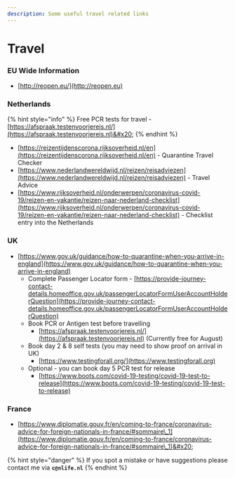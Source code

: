 ```yaml
---
description: Some useful travel related links
---
```


# Travel

### EU Wide Information

* [http://reopen.eu/](http://reopen.eu)

### Netherlands

{% hint style="info" %}
Free PCR tests for travel - [https://afspraak.testenvoorjereis.nl/](https://afspraak.testenvoorjereis.nl)&#x20;
{% endhint %}

* [https://reizentijdenscorona.rijksoverheid.nl/en](https://reizentijdenscorona.rijksoverheid.nl/en) - Quarantine Travel Checker
* [https://www.nederlandwereldwijd.nl/reizen/reisadviezen](https://www.nederlandwereldwijd.nl/reizen/reisadviezen) - Travel Advice
* [https://www.rijksoverheid.nl/onderwerpen/coronavirus-covid-19/reizen-en-vakantie/reizen-naar-nederland-checklist](https://www.rijksoverheid.nl/onderwerpen/coronavirus-covid-19/reizen-en-vakantie/reizen-naar-nederland-checklist) - Checklist entry into the Netherlands

### UK

* [https://www.gov.uk/guidance/how-to-quarantine-when-you-arrive-in-england](https://www.gov.uk/guidance/how-to-quarantine-when-you-arrive-in-england)
  * Complete Passenger Locator form - [https://provide-journey-contact-details.homeoffice.gov.uk/passengerLocatorFormUserAccountHolderQuestion](https://provide-journey-contact-details.homeoffice.gov.uk/passengerLocatorFormUserAccountHolderQuestion)
  * Book PCR or Antigen test before travelling
    * [https://afspraak.testenvoorjereis.nl/](https://afspraak.testenvoorjereis.nl) (Currently free for August)
  * Book day 2 & 8 self tests (you may need to show proof on arrival in UK)
    * [https://www.testingforall.org/](https://www.testingforall.org)
  * Optional - you can book day 5 PCR test for release
    * [https://www.boots.com/covid-19-testing/covid-19-test-to-release](https://www.boots.com/covid-19-testing/covid-19-test-to-release)

### France

* [https://www.diplomatie.gouv.fr/en/coming-to-france/coronavirus-advice-for-foreign-nationals-in-france/#sommaire\_1](https://www.diplomatie.gouv.fr/en/coming-to-france/coronavirus-advice-for-foreign-nationals-in-france/#sommaire\_1)&#x20;

{% hint style="danger" %}
If you spot a mistake or have suggestions please contact me via **`c@nlife.nl`**
{% endhint %}


